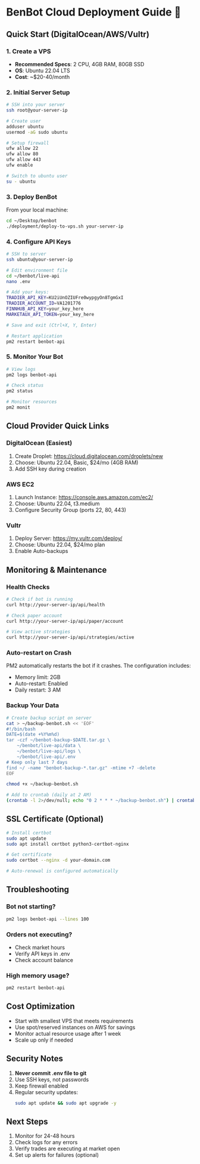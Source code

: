 # BenBot Cloud Deployment Guide 🚀

## Quick Start (DigitalOcean/AWS/Vultr)

### 1. Create a VPS
- **Recommended Specs**: 2 CPU, 4GB RAM, 80GB SSD
- **OS**: Ubuntu 22.04 LTS
- **Cost**: ~$20-40/month

### 2. Initial Server Setup
```bash
# SSH into your server
ssh root@your-server-ip

# Create user
adduser ubuntu
usermod -aG sudo ubuntu

# Setup firewall
ufw allow 22
ufw allow 80
ufw allow 443
ufw enable

# Switch to ubuntu user
su - ubuntu
```

### 3. Deploy BenBot
From your local machine:
```bash
cd ~/Desktop/benbot
./deployment/deploy-to-vps.sh your-server-ip
```

### 4. Configure API Keys
```bash
# SSH to server
ssh ubuntu@your-server-ip

# Edit environment file
cd ~/benbot/live-api
nano .env

# Add your keys:
TRADIER_API_KEY=KU2iUnOZIUFre0wypgyOn8TgmGxI
TRADIER_ACCOUNT_ID=VA1201776
FINNHUB_API_KEY=your_key_here
MARKETAUX_API_TOKEN=your_key_here

# Save and exit (Ctrl+X, Y, Enter)

# Restart application
pm2 restart benbot-api
```

### 5. Monitor Your Bot
```bash
# View logs
pm2 logs benbot-api

# Check status
pm2 status

# Monitor resources
pm2 monit
```

## Cloud Provider Quick Links

### DigitalOcean (Easiest)
1. Create Droplet: https://cloud.digitalocean.com/droplets/new
2. Choose: Ubuntu 22.04, Basic, $24/mo (4GB RAM)
3. Add SSH key during creation

### AWS EC2
1. Launch Instance: https://console.aws.amazon.com/ec2/
2. Choose: Ubuntu 22.04, t3.medium
3. Configure Security Group (ports 22, 80, 443)

### Vultr
1. Deploy Server: https://my.vultr.com/deploy/
2. Choose: Ubuntu 22.04, $24/mo plan
3. Enable Auto-backups

## Monitoring & Maintenance

### Health Checks
```bash
# Check if bot is running
curl http://your-server-ip/api/health

# Check paper account
curl http://your-server-ip/api/paper/account

# View active strategies
curl http://your-server-ip/api/strategies/active
```

### Auto-restart on Crash
PM2 automatically restarts the bot if it crashes. The configuration includes:
- Memory limit: 2GB
- Auto-restart: Enabled
- Daily restart: 3 AM

### Backup Your Data
```bash
# Create backup script on server
cat > ~/backup-benbot.sh << 'EOF'
#!/bin/bash
DATE=$(date +%Y%m%d)
tar -czf ~/benbot-backup-$DATE.tar.gz \
    ~/benbot/live-api/data \
    ~/benbot/live-api/logs \
    ~/benbot/live-api/.env
# Keep only last 7 days
find ~/ -name "benbot-backup-*.tar.gz" -mtime +7 -delete
EOF

chmod +x ~/backup-benbot.sh

# Add to crontab (daily at 2 AM)
(crontab -l 2>/dev/null; echo "0 2 * * * ~/backup-benbot.sh") | crontab -
```

## SSL Certificate (Optional)
```bash
# Install certbot
sudo apt update
sudo apt install certbot python3-certbot-nginx

# Get certificate
sudo certbot --nginx -d your-domain.com

# Auto-renewal is configured automatically
```

## Troubleshooting

### Bot not starting?
```bash
pm2 logs benbot-api --lines 100
```

### Orders not executing?
- Check market hours
- Verify API keys in .env
- Check account balance

### High memory usage?
```bash
pm2 restart benbot-api
```

## Cost Optimization

- Start with smallest VPS that meets requirements
- Use spot/reserved instances on AWS for savings
- Monitor actual resource usage after 1 week
- Scale up only if needed

## Security Notes

1. **Never commit .env file to git**
2. Use SSH keys, not passwords
3. Keep firewall enabled
4. Regular security updates:
   ```bash
   sudo apt update && sudo apt upgrade -y
   ```

## Next Steps

1. Monitor for 24-48 hours
2. Check logs for any errors
3. Verify trades are executing at market open
4. Set up alerts for failures (optional)

